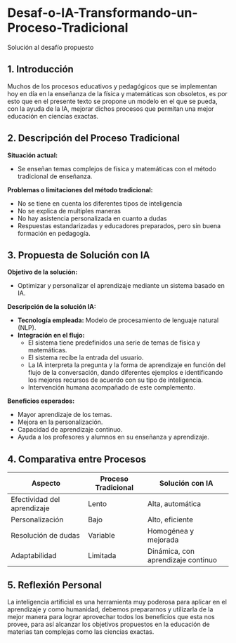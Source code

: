 # Desaf-o-IA-Transformando-un-Proceso-Tradicional
Solución al desafío propuesto


## 1. Introducción
Muchos de los procesos educativos y pedagógicos que se implementan hoy en día en la enseñanza de la física y matemáticas son obsoletos, es por esto que en el presente texto se propone un modelo
en el que se pueda, con la ayuda de la IA, mejorar dichos procesos que permitan una mejor educación en ciencias exactas.

## 2. Descripción del Proceso Tradicional
**Situación actual:**  
- Se enseñan temas complejos de física y matemáticas con el método tradicional de enseñanza.

**Problemas o limitaciones del método tradicional:**  
- No se tiene en cuenta los diferentes tipos de inteligencia
- No se explica de multiples maneras
- No hay asistencia personalizada en cuanto a dudas  
- Respuestas estandarizadas y educadores preparados, pero sin buena formación en pedagogía.

## 3. Propuesta de Solución con IA
**Objetivo de la solución:**  
- Optimizar y personalizar el aprendizaje mediante un sistema basado en IA.

**Descripción de la solución IA:**  
- **Tecnología empleada:** Modelo de procesamiento de lenguaje natural (NLP).  
- **Integración en el flujo:**
  - El sistema tiene predefinidos una serie de temas de física y matemáticas. 
  - El sistema recibe la entrada del usuario.
  - La IA interpreta la pregunta y la forma de aprendizaje en función del flujo de la conversación, dando diferentes ejemplos e identificando los mejores recursos de acuerdo con su tipo de inteligencia.
  - Intervención humana acompañado de este complemento.

**Beneficios esperados:**  
- Mayor aprendizaje de los temas.  
- Mejora en la personalización.  
- Capacidad de aprendizaje continuo.  
- Ayuda a los profesores y alumnos en su enseñanza y aprendizaje.

## 4. Comparativa entre Procesos

| Aspecto                     |  Proceso Tradicional              | Solución con IA                         |
|---------------------------- |---------------------------------- |-----------------------------------------|
| Efectividad del aprendizaje | Lento                             | Alta, automática                        |
| Personalización             | Bajo                              | Alto, eficiente                         |
| Resolución de dudas         | Variable                          | Homogénea y mejorada                    |
| Adaptabilidad               | Limitada                          | Dinámica, con aprendizaje continuo      |

## 5. Reflexión Personal

La inteligencia artificial es una herramienta muy poderosa para aplicar en el aprendizaje y como humanidad, debemos prepararnos y utilizarla de la mejor manera para lograr
aprovechar todos los beneficios que esta nos provee, para así alcanzar los objetivos propuestos en la educación de materias tan complejas como las ciencias exactas.
